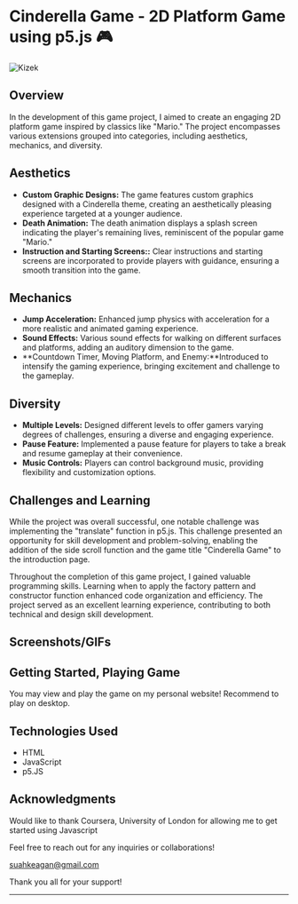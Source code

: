# Cinderella Game - 2D Platform Game using p5.js 🎮

![Kizek](main/static/firstplace.JPG)
## Overview
In the development of this game project, I aimed to create an engaging 2D platform game inspired by classics like "Mario." The project encompasses various extensions grouped into categories, including aesthetics, mechanics, and diversity.

## Aesthetics
- **Custom Graphic Designs:** The game features custom graphics designed with a Cinderella theme, creating an aesthetically pleasing experience targeted at a younger audience.
- **Death Animation:** The death animation displays a splash screen indicating the player's remaining lives, reminiscent of the popular game "Mario."
- **Instruction and Starting Screens::** Clear instructions and starting screens are incorporated to provide players with guidance, ensuring a smooth transition into the game.

## Mechanics
- **Jump Acceleration:** Enhanced jump physics with acceleration for a more realistic and animated gaming experience.
- **Sound Effects:** Various sound effects for walking on different surfaces and platforms, adding an auditory dimension to the game.
- **Countdown Timer, Moving Platform, and Enemy:**Introduced to intensify the gaming experience, bringing excitement and challenge to the gameplay.

## Diversity
- **Multiple Levels:** Designed different levels to offer gamers varying degrees of challenges, ensuring a diverse and engaging experience.
- **Pause Feature:** Implemented a pause feature for players to take a break and resume gameplay at their convenience.
- **Music Controls:** Players can control background music, providing flexibility and customization options.


## Challenges and Learning
While the project was overall successful, one notable challenge was implementing the "translate" function in p5.js. This challenge presented an opportunity for skill development and problem-solving, enabling the addition of the side scroll function and the game title "Cinderella Game" to the introduction page.

Throughout the completion of this game project, I gained valuable programming skills. Learning when to apply the factory pattern and constructor function enhanced code organization and efficiency. The project served as an excellent learning experience, contributing to both technical and design skill development.

## Screenshots/GIFs

## Getting Started, Playing Game
You may view and play the game on my personal website! Recommend to play on desktop.

## Technologies Used
- HTML
- JavaScript
- p5.JS

## Acknowledgments
Would like to thank Coursera, University of London for allowing me to get started using Javascript

Feel free to reach out for any inquiries or collaborations!

suahkeagan@gmail.com

Thank you all for your support!

---
